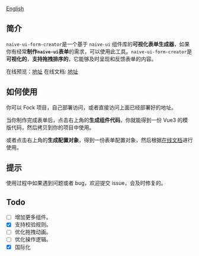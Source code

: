 [English](https://github.com/doom-9/naive-ui-form-creator/blob/main/README.md)

## 简介

`naive-ui-form-creator`是一个基于 `naive-ui` 组件库的**可视化表单生成器**，如果你有经常**制作`naive-ui`表单**的需求，可以使用此工具。`naive-ui-form-creator`是**可视化的**，**支持拖拽排序的**，它能够及时呈现和反馈表单的内容。

在线预览：[地址](https://naive-create-form-five.vercel.app/)
在线文档: [地址](https://naive-create-form-doc.vercel.app/)

## 如何使用

你可以 Fock 项目，自己部署访问，或者直接访问上面已经部署好的地址。

当你制作完成表单后，点击右上角的**生成组件代码**，你就能得到一份 Vue3 的模版代码，然后拷贝到你的项目中使用。

或者点击右上角的**生成配置对象**，得到一份表单配置对象，然后根据[在线文档](https://naive-create-form-doc.vercel.app/)进行使用。

## 提示

使用过程中如果遇到问题或者 bug，欢迎提交 issue，会及时修复的。

## Todo

- [ ] 增加更多组件。
- [x] 支持校验规则。
- [ ] 优化拖拽动画。
- [ ] 优化操作逻辑。
- [x] 国际化
